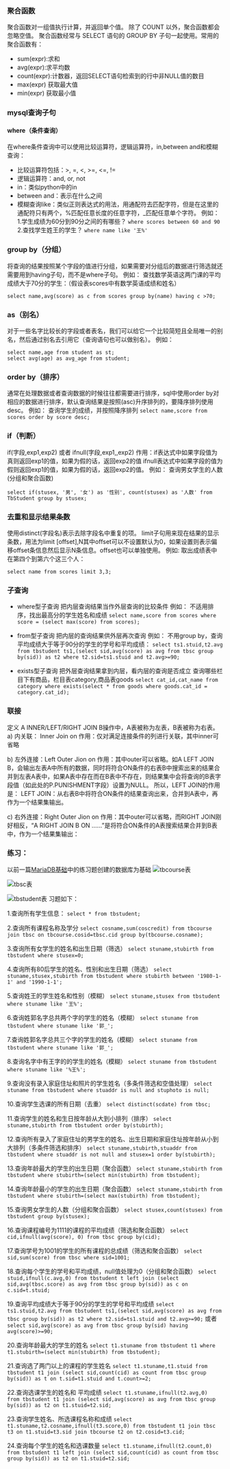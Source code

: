 ### 聚合函数
聚合函数对一组值执行计算，并返回单个值。 除了 COUNT 以外，聚合函数都会忽略空值。 聚合函数经常与 SELECT 语句的 GROUP BY 子句一起使用。常用的聚合函数有：

- sum(expr):求和
- avg(expr):求平均数
- count(expr):计数器，返回SELECT语句检索到的行中非NULL值的数目
- max(expr) 获取最大值
- min(expr) 获取最小值

### mysql查询子句

#### where（条件查询）
在where条件查询中可以使用比较运算符，逻辑运算符，in,between  and和模糊查询：
- 比较运算符包括：>, =, <, >=, <=, !=
- 逻辑运算符：and, or, not
- in：类似python中的in
- between and：表示在什么之间
- 模糊查询like：类似正则表达式的用法，用通配符去匹配字符，但是在这里的通配符只有两个，%匹配任意长度的任意字符，_匹配任意单个字符。
例如：
1.学生成绩为60分到90分之间的有哪些？
```where scores between 60 and 90```
2.查找学生姓王的学生？
```where name like '王%'```

### group by（分组）
将查询的结果按照某个字段的值进行分组，如果需要对分组后的数据进行筛选就还需要用到having子句，而不是where子句。
例如：
查找数学英语这两门课的平均成绩大于70分的学生：（假设表scores中有数学英语成绩和姓名）
```
select name,avg(score) as c from scores group by(name) having c >70;
```
### as（别名）
对于一些名字比较长的字段或者表名，我们可以给它一个比较简短且全局唯一的别名，然后通过别名去引用它（查询语句也可以做别名）。
例如：
```
select name,age from student as st;
select avg(age) as avg_age from student;
```

### order by（排序）
通常在处理数据或者查询数据的时候往往都需要进行排序，sql中使用order by对相应的数据进行排序，默认查询结果是按照(asc)升序排列的，要降序排列使用desc。
例如：
查询学生的成绩，并按照降序排列
```select name,score from scores order by score desc;```

### if（判断）
if(字段,exp1,exp2) 或者 ifnull(字段,exp1,,exp2) 作用：if表达式中如果字段值为真则返回exp1的值，如果为假的话，返回exp2的值     ifnull表达式中如果字段的值为假则返回exp1的值，如果为假的话，返回exp2的值。
例如： 查询男女学生的人数(分组和聚合函数)
```
select if(stusex, '男', '女') as '性别', count(stusex) as '人数' from TbStudent group by stusex;
```
### 去重和显示结果条数
使用distinct(字段名)表示去除字段名中重复的项。
limit子句用来现在结果的显示条数，用法为limit [offset],N其中offset可以不设置默认为0，如果设置则表示偏移offset条信息然后显示N条信息。offset也可以单独使用。
例如:
取出成绩表中在第四个到第六个这三个人：
```
select name from scores limit 3,3;
```
### 子查询
- where型子查询
把内层查询结果当作外层查询的比较条件
例如：
不适用排序，找出最高分的学生姓名和成绩
```select name,score from scores where score = (select max(score) from scores);```

- from型子查询
把内层的查询结果供外层再次查询
例如：
不用group by，查询平均成绩大于等于90分的学生的学号和平均成绩：
```select ts1.stuid,t2.avg from tbstudent ts1,(select sid,avg(score) as avg from tbsc group by(sid)) as t2 where t2.sid=ts1.stuid and t2.avg>=90;```

- exists型子查询
把外层查询结果拿到内层，看内层的查询是否成立
查询哪些栏目下有商品，栏目表category,商品表goods
```select cat_id,cat_name from category where exists(select * from goods where goods.cat_id = category.cat_id);```

### 联接
定义 A INNER/LEFT/RIGHT JOIN B操作中，A表被称为左表，B表被称为右表。
a) 内关联： Inner Join on 作用：仅对满足连接条件的列进行关联，其中inner可省略

b) 左外连接：Left Outer Jion on 作用：其中outer可以省略。如A LEFT JOIN B，会输出左表A中所有的数据，同时将符合ON条件的右表B中搜索出来的结果合并到左表A表中，如果A表中存在而在B表中不存在，则结果集中会将查询的B表字段值（如此处的P.PUNISHMENT字段）设置为NULL。 所以，LEFT JOIN的作用是： LEFT JOIN：从右表B中将符合ON条件的结果查询出来，合并到A表中，再作为一个结果集输出。

c) 右外连接：Right Outer Jion on 作用：其中outer可以省略，而RIGHT JOIN刚好相反，“A RIGHT JOIN B ON ……”是将符合ON条件的A表搜索结果合并到B表中，作为一个结果集输出：

### 练习：
以前一篇[MariaDB基础](https://www.jianshu.com/p/1078c79bc558)中的练习题创建的数据库为基础
![tbcourse表](https://upload-images.jianshu.io/upload_images/10930505-1ec8170418a6e22a.png?imageMogr2/auto-orient/strip%7CimageView2/2/w/1240)

![tbsc表](https://upload-images.jianshu.io/upload_images/10930505-5ab6a2577937a63a.png?imageMogr2/auto-orient/strip%7CimageView2/2/w/1240)

![tbstudent表](https://upload-images.jianshu.io/upload_images/10930505-bb55aaf05523382f.png?imageMogr2/auto-orient/strip%7CimageView2/2/w/1240)
习题如下：

1.查询所有学生信息：
```select * from tbstudent;```

2.查询所有课程名称及学分
```select cosname,sum(coscredit) from tbcourse join tbsc on tbcourse.cosid=tbsc.cid group by(tbcourse.cosname);```

3.查询所有女学生的姓名和出生日期（筛选）
```select stuname,stubirth from tbstudent where stusex=0;```

4.查询所有80后学生的姓名、性别和出生日期（筛选）
```select stuname,stusex,stubirth from tbstudent where stubirth between '1980-1-1' and '1990-1-1';```

5.查询姓王的学生姓名和性别（模糊）
```select stuname,stusex from tbstudent where stuname like '王%';```

6.查询姓郭名字总共两个字的学生的姓名（模糊）
```select stuname from tbstudent where stuname like '郭_';```

7.查询姓郭名字总共三个字的学生的姓名（模糊）
```select stuname from tbstudent where stuname like '郭_';```

8.查询名字中有王字的的学生的姓名（模糊）
```select stuname from tbstudent where stuname like '%王%';```

9.查询没有录入家庭住址和照片的学生姓名（多条件筛选和空值处理）
```select stuname from tbstudent where stuaddr is null and stuphoto is null;```

10.查询学生选课的所有日期（去重）
```select distinct(scdate) from tbsc;```

11.查询学生的姓名和生日按年龄从大到小排列（排序）
```select stuname,stubirth from tbstudent order by(stubirth);```

12.查询所有录入了家庭住址的男学生的姓名、出生日期和家庭住址按年龄从小到大排列（多条件筛选和排序）
```select stuname,stubirth,stuaddr from tbstudent where stuaddr is not null and stusex=1 order by(stubirth);```

13.查询年龄最大的学生的出生日期（聚合函数）
```select stuname,stubirth from tbstudent where stubirth=(select min(stubirth) from tbstudent);```

14.查询年龄最小的学生的出生日期（聚合函数）
```select stuname,stubirth from tbstudent where stubirth=(select max(stubirth) from tbstudent);```

15.查询男女学生的人数（分组和聚合函数）
```select stusex,count(stusex) from tbstudent group by(stusex);```

16.查询课程编号为1111的课程的平均成绩（筛选和聚合函数）
```select cid,ifnull(avg(score), 0) from tbsc group by(cid);```

17.查询学号为1001的学生的所有课程的总成绩（筛选和聚合函数）
```select sid,sum(score) from tbsc where sid=1001;```

18.查询每个学生的学号和平均成绩，null值处理为0（分组和聚合函数）
```select stuid,ifnull(c.avg,0) from tbstudent t left join (select sid,avg(tbsc.score) as avg from tbsc group by(sid)) as c on c.sid=t.stuid;```

19.查询平均成绩大于等于90分的学生的学号和平均成绩
```select ts1.stuid,t2.avg from tbstudent ts1,(select sid,avg(score) as avg from tbsc group by(sid)) as t2 where t2.sid=ts1.stuid and t2.avg>=90;```
或者
```select sid,avg(score) as avg from tbsc group by(sid) having avg(score)>=90;```

20.查询年龄最大的学生的姓名
```select t1.stuname from tbstudent t1 where t1.stubirth=(select min(stubirth) from tbstudent);```

21.查询选了两门以上的课程的学生姓名
```select t1.stuname,t1.stuid from tbstudent t1 join (select sid,count(cid) as count from tbsc group by(sid)) as t on t.sid=t1.stuid and t.count>=2;```

22.查询选课学生的姓名和 平均成绩
```select t1.stuname,ifnull(t2.avg,0) from tbstudent t1 join (select sid,avg(score) as avg from tbsc group by(sid)) as t2 on t1.stuid=t2.sid;```

23.查询学生姓名、所选课程名称和成绩
```select t1.stuname,t2.cosname,ifnull(t3.score,0) from tbstudent t1 join tbsc t3 on t1.stuid=t3.sid join tbcourse t2 on t2.cosid=t3.cid;```

24.查询每个学生的姓名和选课数量
```select t1.stuname,ifnull(t2.count,0) from tbstudent t1 left join (select sid,count(cid) as count from tbsc group by(sid)) as t2 on t1.stuid=t2.sid;```

